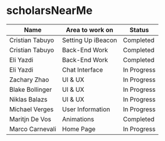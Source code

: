# scholarsNearMe


| Name | Area to work on | Status | 
| ---- | ----------------------- |  ------ |
|Cristian Tabuyo |Setting Up iBeacon |Completed|
|Cristian Tabuyo |Back-End Work |Completed|
|Eli Yazdi |Back-End Work |Completed|
|Eli Yazdi |Chat Interface |In Progress|
|Zachary Zhao |UI & UX |In Progress|
|Blake Bollinger |UI & UX |In Progress|
|Niklas Balazs |UI & UX |In Progress|
|Michael Verges |User Information |In Progress|
|Maritjn De Vos |Animations |Completed|
|Marco Carnevali |Home Page |In Progress|

